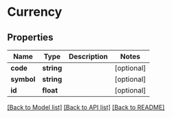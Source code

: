 # Currency

## Properties
Name | Type | Description | Notes
------------ | ------------- | ------------- | -------------
**code** | **string** |  | [optional] 
**symbol** | **string** |  | [optional] 
**id** | **float** |  | [optional] 

[[Back to Model list]](../../README.md#documentation-for-models) [[Back to API list]](../../README.md#documentation-for-api-endpoints) [[Back to README]](../../README.md)

